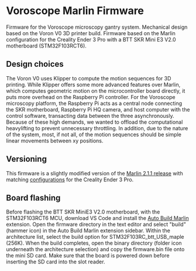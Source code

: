# Voroscope Marlin Firmware

Firmware for the Voroscope microscopy gantry system. Mechanical design based on the Voron V0 3D printer build. Firmware based on the Marlin configuration for the Creality Ender 3 Pro with a BTT SKR Mini E3 V2.0 motherboard (STM32F103RCT6).

## Design choices

The Voron V0 uses Klipper to compute the motion sequences for 3D printing. While Klipper offers some more advanced features over Marlin, which computes geometric motion on the microcontroller board directly, it puts more overhead on the Raspberry Pi controller. For the Voroscope microscopy platform, the Raspberry Pi acts as a central node connecting the SKR motherboard, Raspberry Pi HQ camera, and host computer with the control software, transacting data between the three asynchronously. Because of these high demands, we wanted to offload the computational heavylifting to prevent unnecessary throttling. In addition, due to the nature of the system, most, if not all, of the motion sequences should be simple linear movements between xy positions.

## Versioning

This firmware is a slightly modified version of the [Marlin 2.1.1 release](https://github.com/MarlinFirmware/Marlin/releases/tag/2.1.1) with matching [configurations](https://github.com/MarlinFirmware/Configurations) for the Creality Ender 3 Pro.

## Board flashing

Before flashing the BTT SKR MiniE3 V2.0 motherboard, with the STM32F103RCT6 MCU, download VS Code and install the [Auto Build Marlin](https://marlinfw.org/docs/basics/auto_build_marlin.html) extension. Open the firmware directory in the text editor and select "build" (hammer icon) in the Auto Build Marlin extension sidebar. Within the architecture list, select the build option for STM32F103RC_btt_USB_maple (256K). When the build completes, open the binary directory (folder icon underneath the architecture selection) and copy the firmware.bin file onto the mini SD card. Make sure that the board is powered down before inserting the SD card into the slot reader.
